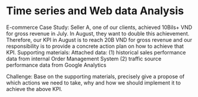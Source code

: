 # Time series and Web data Analysis
E-commerce Case Study: Seller A, one of our clients, achieved 10Bils+ VND for gross revenue in July. In August, they want to double this achievement. Therefore, our KPI in August is to reach 20B VND for gross revenue and our responsibility is to provide a concrete action plan on how to achieve that KPI.
Supporting materials: 
Attached data:
(1) historical sales performance data from internal Order Management System
(2) traffic source performance data from Google Analytics

Challenge: Base on the supporting materials, precisely give a propose of which actions we need to take, why and how we should implement it to achieve the above KPI.

